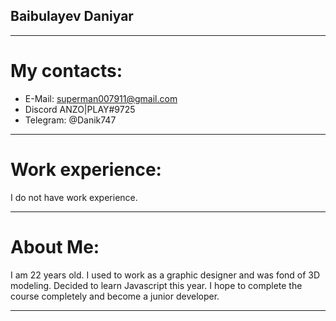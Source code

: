 ## Baibulayev Daniyar
--------
# My contacts: 
- E-Mail: superman007911@gmail.com
- Discord ANZO|PLAY#9725
- Telegram: @Danik747
--------
# Work experience:
I do not have work experience.

--------
# About Me:
 I am 22 years old. I used to work as a graphic designer and was fond of 3D modeling. Decided to learn Javascript this year.
I hope to complete the course completely and become a junior developer.

--------